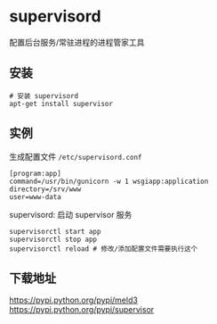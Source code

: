 supervisord
===

配置后台服务/常驻进程的进程管家工具

## 安装

```
# 安装 supervisord
apt-get install supervisor
```

## 实例

生成配置文件 `/etc/supervisord.conf`

```
[program:app]
command=/usr/bin/gunicorn -w 1 wsgiapp:application
directory=/srv/www
user=www-data
```

supervisord: 启动 supervisor 服务

```
supervisorctl start app
supervisorctl stop app
supervisorctl reload # 修改/添加配置文件需要执行这个
```

## 下载地址

https://pypi.python.org/pypi/meld3  
https://pypi.python.org/pypi/supervisor  